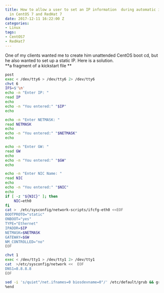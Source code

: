 ```yaml
---
title: How to allow a user to set an IP information  during automatic installation
  in CentOS 7 and RedHat 7
date: 2017-12-11 16:22:00 Z
categories:
- Linux
tags:
- CentOS7
- RedHat7
---
```


One of my clients wanted me to create him unattended CentOS boot cd,  but he also wanted to set up a static IP.  Here is a solution.   
**a fragment of a kickstart file **
```sh 
post
exec < /dev/tty6 > /dev/tty6 2> /dev/tty6
chvt 6
IFS=$'\n'
echo -n "Enter IP: "
read IP
echo
echo -n "You entered:" "$IP"
echo

echo -n "Enter NETMASK: "
read NETMASK
echo
echo -n "You entered:" "$NETMASK"
echo

echo -n "Enter GW: "
read GW
echo
echo -n "You entered:" "$GW"
echo

echo -n "Enter NIC Name: "
read NIC
echo
echo -n "You entered:" "$NIC"
echo
if [ -z "${NIC}" ]; then
    NIC=eth0
fi
cat >  /etc/sysconfig/network-scripts/ifcfg-eth0 <<EOF
BOOTPROTO="static"
ONBOOT="yes"
TYPE="Ethernet"
IPADDR=$IP
NETMASK=$NETMASK
GATEWAY=$GW
NM_CONTROLLED="no"
EOF

chvt 1
exec < /dev/tty1 > /dev/tty1 2> /dev/tty1
cat  >/etc/sysconfig/network <<  EOF
DNS1=8.8.8.8
EOF

sed -i 's/quiet"/net.ifnames=0 biosdevname=0"/' /etc/default/grub && grub2-mkconfig -o /boot/grub2/grub.cfg
%end
```
